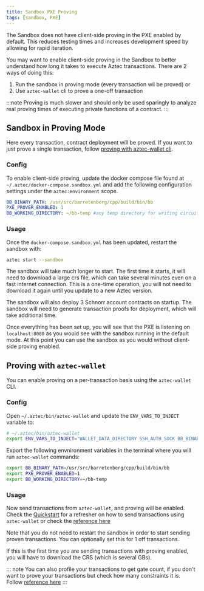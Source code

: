 ```yaml
---
title: Sandbox PXE Proving
tags: [sandbox, PXE]
---
```


The Sandbox does not have client-side proving in the PXE enabled by default. This reduces testing times and increases development speed by allowing for rapid iteration.

You may want to enable client-side proving in the Sandbox to better understand how long it takes to execute Aztec transactions. There are 2 ways of doing this:
1. Run the sandbox in proving mode (every transaction wil be proved) or
2. Use `aztec-wallet` cli to prove a one-off transaction

:::note
Proving is much slower and should only be used sparingly to analyze real proving times of executing private functions of a contract.
:::

## Sandbox in Proving Mode
Here every transaction, contract deployment will be proved. If you want to just prove a single transaction, follow [proving with aztec-wallet cli](#proving-with-aztec-wallet).

### Config

To enable client-side proving, update the docker compose file found at `~/.aztec/docker-compose.sandbox.yml` and add the following configuration settings under the `aztec:environment` scope.

```yml
BB_BINARY_PATH: /usr/src/barretenberg/cpp/build/bin/bb
PXE_PROVER_ENABLED: 1
BB_WORKING_DIRECTORY: ~/bb-temp #any temp directory for writing circuit artifacts
```

### Usage
Once the `docker-compose.sandbox.yml` has been updated, restart the sandbox with:

```bash
aztec start --sandbox
```

The sandbox will take much longer to start. The first time it starts, it will need to download a large crs file, which can take several minutes even on a fast internet connection. This is a one-time operation, you will not need to download it again until you update to a new Aztec version.

The sandbox will also deploy 3 Schnorr account contracts on startup. The sandbox will need to generate transaction proofs for deployment, which will take additional time.

Once everything has been set up, you will see that the PXE is listening on `localhost:8080` as you would see with the sandbox running in the default mode. At this point you can use the sandbox as you would without client-side proving enabled.

## Proving with `aztec-wallet`
You can enable proving on a per-transaction basis using the `aztec-wallet` CLI.

### Config
Open `~/.aztec/bin/aztec-wallet` and update the `ENV_VARS_TO_INJECT` variable to:

```bash
# ~/.aztec/bin/aztec-wallet
export ENV_VARS_TO_INJECT="WALLET_DATA_DIRECTORY SSH_AUTH_SOCK BB_BINARY_PATH PXE_PROVER_ENABLED BB_WORKING_DIRECTORY"
```

Export the following envnironment variables in the terminal where you will run `aztec-wallet` commands:

```bash
export BB_BINARY_PATH=/usr/src/barretenberg/cpp/build/bin/bb
export PXE_PROVER_ENABLED=1
export BB_WORKING_DIRECTORY=~/bb-temp
```

### Usage
Now send transactions from `aztec-wallet`, and proving will be enabled. Check the [Quickstart](../../getting_started.md) for a refresher on how to send transactions using `aztec-wallet` or check the [reference here](../../../reference/developer_references/cli_wallet_reference.md)

Note that you do not need to restart the sandbox in order to start sending proven transactions. You can optionally set this for 1 off transactions.

If this is the first time you are sending transactions with proving enabled, you will have to download the CRS (which is several GBs).

::: note
You can also profile your transactions to get gate count, if you don't want to prove your transactions but check how many constraints it is. Follow [reference here](../../../reference/developer_references/cli_wallet_reference.md#profile)
:::
